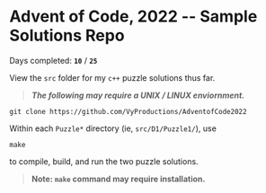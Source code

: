 # Advent of Code, 2022 -- Sample Solutions Repo

Days completed: **`10`** / **`25`**

View the `src` folder for my `c++` puzzle solutions thus far.

> ***The following may require a UNIX / LINUX enviornment.***

```
git clone https://github.com/VyProductions/AdventofCode2022
```

Within each `Puzzle*` directory (ie, `src/D1/Puzzle1/`), use
```
make
```
to compile, build, and run the two puzzle solutions.

> **Note: `make` command may require installation.**
